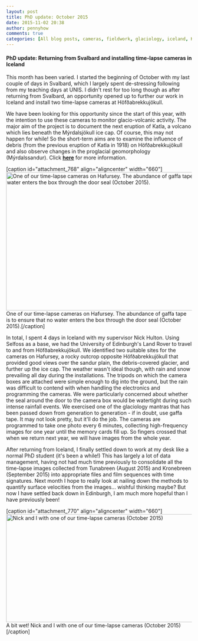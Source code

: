 ```yaml
---
layout: post
title: PhD update: October 2015
date: 2015-11-02 20:38
author: pennyhow
comments: true
categories: [All blog posts, cameras, fieldwork, glaciology, iceland, Katla, PhD update, research, time-lapse, volcanology]
---
```

<h4>PhD update: Returning from Svalbard and installing time-lapse cameras in Iceland</h4>
This month has been varied. I started the beginning of October with my last couple of days in Svalbard, which I largely spent de-stressing following from my teaching days at UNIS. I didn't rest for too long though as after returning from Svalbard, an opportunity opened up to further our work in Iceland and install two time-lapse cameras at Höfðabrekkujökull.

We have been looking for this opportunity since the start of this year, with the intention to use these cameras to monitor glacio-volcanic activity. The major aim of the project is to document the next eruption of Katla, a volcano which lies beneath the Mýrdalsjökull ice cap. Of course, this may not happen for while! So the short-term aims are to examine the influence of debris (from the previous eruption of Katla in 1918) on Höfðabrekkujökull and also observe changes in the proglacial geomorphology (Mýrdalssandur). Click <span style="text-decoration:underline;"><strong><a href="http://pennyhow.wordpress.com/research/other-projects/">here</a></strong></span> for more information.

[caption id="attachment_768" align="aligncenter" width="660"]<img class="size-large wp-image-768" src="https://pennyhow.files.wordpress.com/2015/10/dsc00282-e1445786143815.jpg?w=660" alt="One of our time-lapse cameras on Hafursey. The abundance of gaffa tape is to ensure that no water enters the box through the door seal (October 2015)." width="660" height="375" /> One of our time-lapse cameras on Hafursey. The abundance of gaffa tape is to ensure that no water enters the box through the door seal (October 2015).[/caption]

In total, I spent 4 days in Iceland with my supervisor Nick Hulton. Using Selfoss as a base, we had the University of Edinburgh's Land Rover to travel to and from Höfðabrekkujökull. We identified two suitable sites for the cameras on Hafursey, a rocky outcrop opposite Höfðabrekkujökull that provided good views over the sandur plain, the debris-covered glacier, and further up the ice cap. The weather wasn't ideal though, with rain and snow prevailing all day during the installations. The tripods on which the camera boxes are attached were simple enough to dig into the ground, but the rain was difficult to contend with when handling the electronics and programming the cameras. We were particularly concerned about whether the seal around the door to the camera box would be watertight during such intense rainfall events. We exercised one of the glaciology mantras that has been passed down from generation to generation - if in doubt, use gaffa tape. It may not look pretty, but it'll do the job. The cameras are programmed to take one photo every 6 minutes, collecting high-frequency images for one year until the memory cards fill up. So fingers crossed that when we return next year, we will have images from the whole year.

After returning from Iceland, I finally settled down to work at my desk like a normal PhD student (it's been a while!) This has largely a lot of data management, having not had much time previously to consolidate all the time-lapse images collected from Tunabreen (August 2015) and Kronebreen (September 2015) into appropriate files and film sequences with time signatures. Next month I hope to really look at nailing down the methods to quantify surface velocities from the images... wishful thinking maybe? But now I have settled back down in Edinburgh, I am much more hopeful than I have previously been!

[caption id="attachment_770" align="aligncenter" width="660"]<img class="size-large wp-image-770" src="https://pennyhow.files.wordpress.com/2015/10/dsc00289-e1445786935698.jpg?w=660" alt="Nick and I with one of our time-lapse cameras (October 2015)" width="660" height="293" /> A bit wet! Nick and I with one of our time-lapse cameras (October 2015)[/caption]
